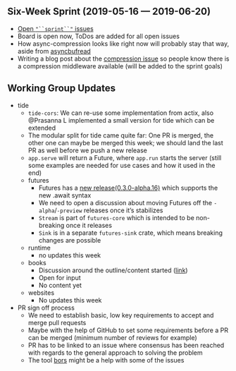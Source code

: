 ## Six-Week Sprint (2019-05-16 — 2019-06-20)
  - [Open `"``sprint``"` issues](https://github.com/orgs/rustasync/projects/1)
  - Board is open now, ToDos are added for all open issues 
  - How async-compression looks like right now will probably stay that way, aside from [asyncbufread](https://github.com/rustasync/async-compression/issues/21)
  - Writing a blog post about the [compression issue](https://github.com/rustasync/tide/issues/26) so people know there is a compression middleware available (will be added to the sprint goals)

## Working Group Updates
  - tide
    - `tide-cors`: We can re-use some implementation from actix, also @Prasanna L implemented a small version for tide which can be extended
    - The modular split for tide came quite far: One PR is merged, the other one can maybe be merged this week; we should land the last PR as well before we push a new release
    - `app.serve` will return a Future, where `app.run` starts the server (still some examples are needed for use cases and how it used in the end)
    - futures
      - Futures has  a [new release(0.3.0-alpha.16)](https://github.com/rust-lang-nursery/futures-rs/releases/tag/0.3.0-alpha.16) which supports the new .await syntax
      - We need to open a discussion about moving Futures off the `-alpha`/`-preview` releases once it’s stabilizes
      - `Stream` is part of `futures-core` which is intended to be non-breaking once it releases
      - `Sink` is in a separate `futures-sink` crate, which means breaking changes are possible
    - runtime
      - no updates this week
    - books
      - Discussion around the outline/content started ([link](https://github.com/rustasync/book/issues/1))
      - Open for input
      - No content yet
    - websites
      - No updates this week
  - PR sign off process
    - We need to establish basic, low key requirements to accept and merge pull requests
    - Maybe with the help of GitHub to set some requirements before a PR can be merged (minimum number of reviews for example)
    - PR has to be linked to an issue where consensus has been reached with regards to the general approach to solving the problem
    - The tool [bors](https://bors.tech/) might be a help with some of the issues
